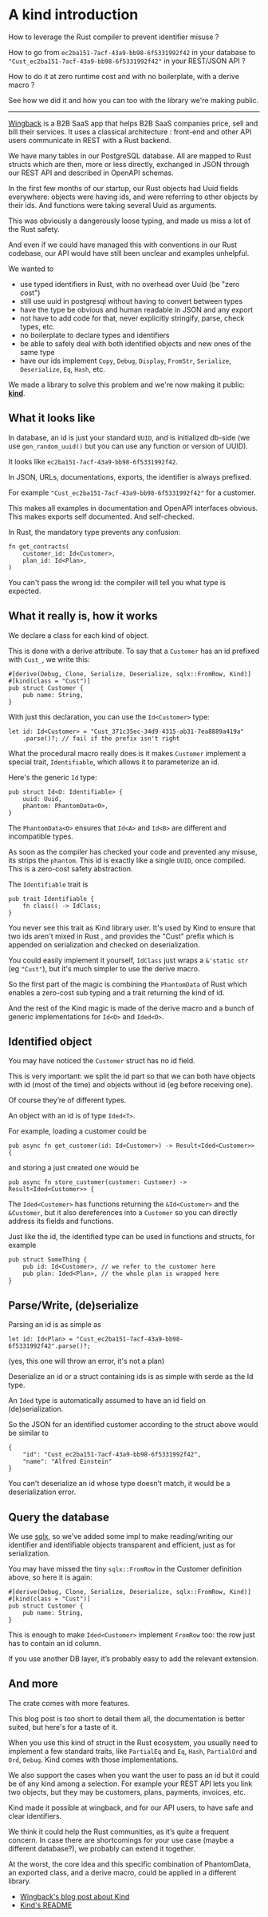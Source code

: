 
# A kind introduction

How to leverage the Rust compiler to prevent identifier misuse ?

How to go from `ec2ba151-7acf-43a9-bb98-6f5331992f42` in your database to `"Cust_ec2ba151-7acf-43a9-bb98-6f5331992f42"` in your REST/JSON API ?

How to do it at zero runtime cost and with no boilerplate, with a derive macro ?

See how we did it and how you can too with the library we're making public.

---------------------

[Wingback](https://wingback.com) is a B2B SaaS app that helps B2B SaaS companies price, sell and bill their services. It uses a classical architecture : front-end and other API users communicate in REST with a Rust backend.

We have many tables in our PostgreSQL database. All are mapped to Rust structs which are then, more or less directly, exchanged in JSON through our REST API and described in OpenAPI schemas.

In the first few months of our startup, our Rust objects had Uuid fields everywhere: objects were having ids, and were referring to other objects by their ids. And functions were taking several Uuid as arguments.

This was obviously a dangerously loose typing, and made us miss a lot of the Rust safety.

And even if we could have managed this with conventions in our Rust codebase, our API would have still been unclear and examples unhelpful.

We wanted to

* use typed identifiers in Rust, with no overhead over Uuid (be "zero cost")
* still use uuid in postgresql without having to convert between types
* have the type be obvious and human readable in JSON and any export
* not have to add code for that, never explicitly stringify, parse, check types, etc.
* no boilerplate to declare types and identifiers
* be able to safely deal with both identified objects and new ones of the same type
* have our ids implement `Copy`, `Debug`, `Display`, `FromStr`, `Serialize`, `Deserialize`, `Eq`, `Hash`, etc.

We made a library to solve this problem and we're now making it public: **[kind](https://github.com/wingbackapp/kind/)**.


## What it looks like

In database, an id is just your standard `UUID`, and is initialized db-side (we use `gen_random_uuid()` but you can use any function or version of UUID).

It looks like `ec2ba151-7acf-43a9-bb98-6f5331992f42`.

In JSON, URLs, documentations, exports, the identifier is always prefixed.

For example `"Cust_ec2ba151-7acf-43a9-bb98-6f5331992f42"` for a customer.

This makes all examples in documentation and OpenAPI interfaces obvious. This makes exports self documented. And self-checked.

In Rust, the mandatory type prevents any confusion:

```
fn get_contracts(
    customer_id: Id<Customer>,
    plan_id: Id<Plan>,
)
```

You can't pass the wrong id: the compiler will tell you what type is expected.

## What it really is, how it works

We declare a class for each kind of object.

This is done with a derive attribute. To say that a `Customer` has an id prefixed with `Cust_`, we write this:

```
#[derive(Debug, Clone, Serialize, Deserialize, sqlx::FromRow, Kind)]
#[kind(class = "Cust")]
pub struct Customer {
    pub name: String,
}
```

With just this declaration, you can use the `Id<Customer>` type:

```
let id: Id<Customer> = "Cust_371c35ec-34d9-4315-ab31-7ea8889a419a"
    .parse()?; // fail if the prefix isn't right
```


What the procedural macro really does is it makes `Customer` implement a special trait, `Identifiable`, which allows it to parameterize an id.

Here's the generic `Id` type:

```
pub struct Id<O: Identifiable> {
    uuid: Uuid,
    phantom: PhantomData<O>,
}
```

The `PhantomData<O>` ensures that `Id<A>` and `Id<B>` are different and incompatible types.

As soon as the compiler has checked your code and prevented any misuse, its strips the `phantom`.
This id is exactly like a single `UUID`, once compiled. This is a zero-cost safety abstraction.

The `Identifiable` trait is

```
pub trait Identifiable {
    fn class() -> IdClass;
}
```

You never see this trait as Kind library user. It's used by Kind to ensure that two ids aren't mixed in Rust , and provides the "Cust" prefix which is appended on serialization and checked on deserialization.

You could easily implement it yourself, `IdClass` just wraps a `&'static str` (eg `"Cust"`), but it's much simpler to use the derive macro.

So the first part of the magic is combining the `PhantomData` of Rust which enables a zero-cost sub typing and a trait returning the kind of id.

And the rest of the Kind magic is made of the derive macro and a bunch of generic implementations for `Id<O>` and `Ided<O>`.

## Identified object

You may have noticed the `Customer` struct has no id field.

This is very important: we split the id part so that we can both have objects with id (most of the time) and objects without id (eg before receiving one).

Of course they’re of different types.

An object with an id is of type `Ided<T>`.

For example, loading a customer could be

```
pub async fn get_customer(id: Id<Customer>) -> Result<Ided<Customer>> {
```

and storing a just created one would be

```
pub async fn store_customer(customer: Customer) -> Result<Ided<Customer>> {
```

The `Ided<Customer>` has functions returning the `&Id<Customer>` and the `&Customer`, but it also dereferences into a `Customer` so you can directly address its fields and functions.

Just like the id, the identified type can be used in functions and structs, for example

```
pub struct SomeThing {
    pub id: Id<Customer>, // we refer to the customer here
    pub plan: Ided<Plan>, // the whole plan is wrapped here
}
```

## Parse/Write, (de)serialize

Parsing an id is as simple as

```
let id: Id<Plan> = "Cust_ec2ba151-7acf-43a9-bb98-6f5331992f42".parse()?;
```

(yes, this one will throw an error, it's not a plan)

Deserialize an id or a struct containing ids is as simple with serde as the Id type.

An `Ided` type is automatically assumed to have an id field on (de)serialization.

So the JSON for an identified customer according to the struct above would be similar to

```
{
    "id": "Cust_ec2ba151-7acf-43a9-bb98-6f5331992f42",
    "name": "Alfred Einstein"
}
```

You can't deserialize an id whose type doesn't match, it would be a deserialization error.

## Query the database


We use [sqlx](https://github.com/launchbadge/sqlx), so we've added some impl to make reading/writing our identifier and identifiable objects transparent and efficient, just as for serialization.

You may have missed the tiny `sqlx::FromRow` in the Customer definition above, so here it is again:

```
#[derive(Debug, Clone, Serialize, Deserialize, sqlx::FromRow, Kind)]
#[kind(class = "Cust")]
pub struct Customer {
    pub name: String,
}
```

This is enough to make `Ided<Customer>` implement `FromRow` too: the row just has to contain an id column.

If you use another DB layer, it’s probably easy to add the relevant extension.

## And more

The crate comes with more features.

This blog post is too short to detail them all, the documentation is better suited, but here's for a taste of it.

When you use this kind of struct in the Rust ecosystem, you usually need to implement a few standard traits, like `PartialEq` and `Eq`, `Hash`, `PartialOrd` and `Ord`, `Debug`. Kind comes with those implementations.

We also support the cases when you want the user to pass an id but it could be of any kind among a selection. For example your REST API lets you link two objects, but they may be customers, plans, payments, invoices, etc.

Kind made it possible at wingback, and for our API users, to have safe and clear identifiers.

We think it could help the Rust communities, as it’s quite a frequent concern. In case there are shortcomings for your use case (maybe a different database?), we probably can extend it together.

At the worst, the core idea and this specific combination of PhantomData, an exported class, and a derive macro, could be applied in a different library.

* [Wingback's blog post about Kind](https://www.wingback.com/blog/kind-library-that-provides-zero-cost-type-safe-identifiers)
* [Kind's README](https://github.com/wingbackapp/kind)
